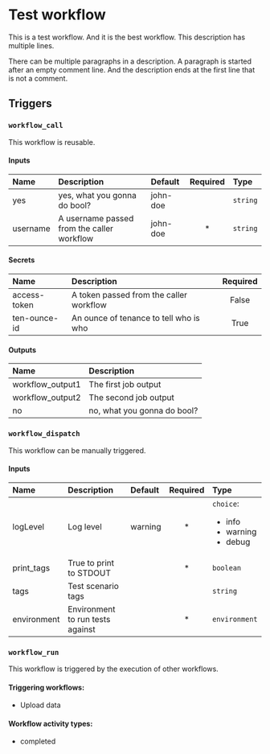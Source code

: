 # Test workflow


This is a test workflow. And it is the best workflow.
This description has multiple lines.

There can be multiple paragraphs in a description. A paragraph is started after an empty comment line.
And the description ends at the first line that is not a comment.



## Triggers


### `workflow_call`


This workflow is reusable.


#### Inputs
| Name | Description | Default | Required | Type |
| :--- | :---------- | :------ | :------: | :--- |
| yes | yes, what you gonna do bool? | john-doe |  | `string` |
| username | A username passed from the caller workflow | john-doe | * | `string` |
#### Secrets
| Name | Description | Required |
| :--- | :---------- | :------: |
| access-token | A token passed from the caller workflow | False |
| ten-ounce-id | An ounce of tenance to tell who is who | True |
#### Outputs
| Name | Description |
| :--- | :---------- |
| workflow_output1 | The first job output |
| workflow_output2 | The second job output |
| no | no, what you gonna do bool? |
### `workflow_dispatch`


This workflow can be manually triggered.


#### Inputs
| Name | Description | Default | Required | Type |
| :--- | :---------- | :------ | :------: | :--- |
| logLevel | Log level | warning | * | `choice`:<br /><ul><li>info</li><li>warning</li><li>debug</li></ul> |
| print_tags | True to print to STDOUT |  | * | `boolean` |
| tags | Test scenario tags |  |  | `string` |
| environment | Environment to run tests against |  | * | `environment` |
### `workflow_run`


This workflow is triggered by the execution of other workflows.


#### Triggering workflows:


- Upload data


#### Workflow activity types:
- completed


